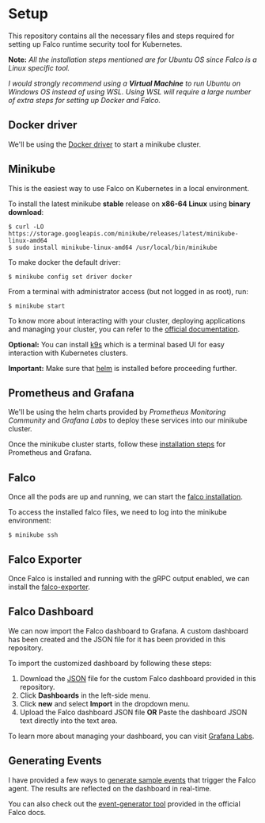 # Setup
This repository contains all the necessary files and steps required for setting up Falco runtime security tool for Kubernetes. 

**Note:** *All the installation steps mentioned are for Ubuntu OS since Falco is a Linux specific tool.*

*I would strongly recommend using a **Virtual Machine** to run Ubuntu on Windows OS instead of using WSL. Using WSL will require a large number of extra steps for setting up Docker and Falco.*

## Docker driver
We'll be using the <a href="prerequisites\docker.md">Docker driver</a> to start a minikube cluster. 

## Minikube
This is the easiest way to use Falco on Kubernetes in a local environment.  

To install the latest minikube **stable** release on **x86-64 Linux** using **binary download**:
```
$ curl -LO https://storage.googleapis.com/minikube/releases/latest/minikube-linux-amd64
$ sudo install minikube-linux-amd64 /usr/local/bin/minikube
```
To make docker the default driver:
```
$ minikube config set driver docker
```
From a terminal with administrator access (but not logged in as root), run:
```
$ minikube start
```

To know more about interacting with your cluster, deploying applications and managing your cluster, you can refer to the <a href="https://minikube.sigs.k8s.io/docs/start/">official documentation</a>.

**Optional:** You can install <a href="https://k9scli.io/topics/install/">k9s</a> which is a terminal based UI for easy interaction with Kubernetes clusters.

**Important:** Make sure that <a href="https://helm.sh/">helm</a> is installed before proceeding further.

## Prometheus and Grafana
We'll be using the helm charts provided by *Prometheus Monitoring Community* and *Grafana Labs* to deploy these services into our minikube cluster.

Once the minikube cluster starts, follow these <a href="prerequisites\prometheus-grafana.md">installation steps</a> for Prometheus and Grafana.

## Falco
Once all the pods are up and running, we can start the <a href="falco.md">falco installation</a>.

To access the installed falco files, we need to log into the minikube environment:
```
$ minikube ssh
```

## Falco Exporter
Once Falco is installed and running with the gRPC output enabled, we can install the <a href="falco-exporter.md">falco-exporter</a>.

## Falco Dashboard
We can now import the Falco dashboard to Grafana. A custom dashboard has been created and the JSON file for it has been provided in this repository.

To import the customized dashboard by following these steps:
1. Download the <a href="falco dashboard.json" download>JSON</a> file for the custom Falco dashboard provided in this repository. 
2. Click **Dashboards** in the left-side menu.
3. Click **new** and select **Import** in the dropdown menu.
4. Upload the Falco dashboard JSON file **OR** Paste the dashboard JSON text directly into the text area.

To learn more about managing your dashboard, you can visit <a href="https://grafana.com/docs/grafana/latest/dashboards/">Grafana Labs</a>.

## Generating Events
I have provided a few ways to <a href="generate events.md">generate sample events</a> that trigger the Falco agent. The results are reflected on the dashboard in real-time.

You can also check out the <a href="https://falco.org/docs/event-sources/sample-events/">event-generator tool</a> provided in the official Falco docs. 
